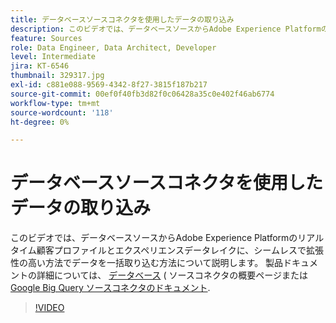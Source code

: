 ```yaml
---
title: データベースソースコネクタを使用したデータの取り込み
description: このビデオでは、データベースソースからAdobe Experience Platformのリアルタイム顧客プロファイルとエクスペリエンスデータレイクに、シームレスで拡張性の高い方法でデータを一括取り込む方法について説明します。
feature: Sources
role: Data Engineer, Data Architect, Developer
level: Intermediate
jira: KT-6546
thumbnail: 329317.jpg
exl-id: c881e088-9569-4342-8f27-3815f187b217
source-git-commit: 00ef0f40fb3d82f0c06428a35c0e402f46ab6774
workflow-type: tm+mt
source-wordcount: '118'
ht-degree: 0%

---
```


# データベースソースコネクタを使用したデータの取り込み

このビデオでは、データベースソースからAdobe Experience Platformのリアルタイム顧客プロファイルとエクスペリエンスデータレイクに、シームレスで拡張性の高い方法でデータを一括取り込む方法について説明します。 製品ドキュメントの詳細については、 [データベース](https://experienceleague.adobe.com/docs/experience-platform/sources/home.html?lang=en#database) ( ソースコネクタの概要ページまたは [Google Big Query ソースコネクタのドキュメント](https://experienceleague.adobe.com/docs/experience-platform/sources/ui-tutorials/create/databases/bigquery.html).

>[!VIDEO](https://video.tv.adobe.com/v/329317?learn=on)
